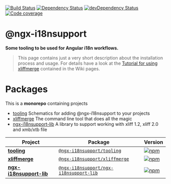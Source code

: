 [![Build Status][travis-badge]][travis-badge-url]
[![Dependency Status][david-badge]][david-badge-url]
[![devDependency Status][david-dev-badge]][david-dev-badge-url]
[![Code coverage][coverage-badge]][coverage-badge-url]

@ngx-i18nsupport
=========

**Some tooling to be used for Angular i18n workflows.**

>This page contains just a very short description about the installation process and usage.
For details have a look at the [Tutorial for using xliffmerge](https://github.com/martinroob/ngx-i18nsupport/wiki/Tutorial-for-using-xliffmerge-with-angular-cli) contained in the Wiki pages.

# Packages

This is a **monorepo** containing projects
* [tooling](projects/tooling) Schematics for adding @ngx-i18nsupport to your projects
* [xliffmerge](projects/xliffmerge) The command line tool that does all the magic
* [ngx-i18nsupport-lib](projects/ngx-i18nsupport-lib) A library to support working with xliff 1.2, xliff 2.0 and xmb/xtb file

| Project | Package | Version |
|---|---|---|
**[tooling](projects/tooling)** | [`@ngx-i18nsupport/tooling`](https://npmjs.com/package/@ngx-i18nsupport/tooling) | [![npm][npm-badge-tooling]][npm-badge-url-tooling]
**[xliffmerge](projects/xliffmerge)** | [`@ngx-i18nsupport/xliffmerge`](https://npmjs.com/package/@ngx-i18nsupport/xliffmerge) | [![npm][npm-badge-xliffmerge]][npm-badge-url-xliffmerge]
**[ngx-i18nsupport-lib](projects/ngx-i18nsupport-lib)** | [`@ngx-i18nsupport/ngx-i18nsupport-lib`](https://npmjs.com/package/@ngx-i18nsupport/ngx-i18nsupport-lib) | [![npm][npm-badge-ngx-i18nsupport-lib]][npm-badge-url-ngx-i18nsupport-lib]

[travis-badge]: https://travis-ci.org/martinroob/ngx-i18nsupport.svg?branch=master
[travis-badge-url]: https://travis-ci.org/martinroob/ngx-i18nsupport
[david-badge]: https://david-dm.org/martinroob/ngx-i18nsupport.svg
[david-badge-url]: https://david-dm.org/martinroob/ngx-i18nsupport
[david-dev-badge]: https://david-dm.org/martinroob/ngx-i18nsupport/dev-status.svg
[david-dev-badge-url]: https://david-dm.org/martinroob/ngx-i18nsupport?type=dev
[npm-badge-tooling]: https://badge.fury.io/js/%40ngx-i18nsupport%2Ftooling.svg
[npm-badge-url-tooling]: https://badge.fury.io/js/%40ngx-i18nsupport%2Ftooling
[npm-badge-xliffmerge]: https://badge.fury.io/js/%40ngx-i18nsupport%2Fngx-i18nsupport.svg
[npm-badge-url-xliffmerge]: https://badge.fury.io/js/%40ngx-i18nsupport%2Fngx-i18nsupport
[npm-badge-ngx-i18nsupport-lib]: https://badge.fury.io/js/%40ngx-i18nsupport%2Fngx-i18nsupport-lib.svg
[npm-badge-url-ngx-i18nsupport-lib]: https://badge.fury.io/js/%40ngx-i18nsupport%2Fngx-i18nsupport-lib
[coverage-badge]: https://coveralls.io/repos/github/martinroob/ngx-i18nsupport/badge.svg?branch=master
[coverage-badge-url]: https://coveralls.io/github/martinroob/ngx-i18nsupport
